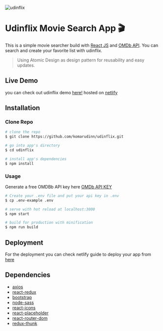 ![udinflix](https://i.ibb.co/C0HfQhw/brand-logo.png)

# Udinflix Movie Search App 🎬

This is a simple movie searcher build with [React JS](https://reactjs.org) and [OMDb API](http://www.omdbapi.com/). You can search and create your favorite list with udinflix.

> Using Atomic Design as design pattern for reusability and easy updates.

## Live Demo
you can check out udinflix demo [here!](https://udinflix.netlify.app/) hosted on [netlify](https://netlify.com)

## Installation
### Clone Repo

``` bash
# clone the repo
$ git clone https://github.com/komarudinn/udinflix.git

# go into app's directory
$ cd udinflix

# install app's dependencies
$ npm install
```

### Usage
Generate a free OMDBb API key here [OMDb API KEY](http://www.omdbapi.com/apikey.aspx)
``` bash
# Create your .env file and put your api key in .env
$ cp .env-example .env

# serve with hot reload at localhost:3000
$ npm start

# build for production with minification
$ npm run build
```

## Deployment

For the deployment you can check netlify guide to deploy your app from [here](https://www.netlify.com/blog/2016/09/29/a-step-by-step-guide-deploying-on-netlify/)

## Dependencies

- [axios](https://www.npmjs.com/package/axios)
- [react-redux](https://www.npmjs.com/package/react-redux) 
- [bootstrap](https://www.npmjs.com/package/bootstrap)
- [node-sass](https://www.npmjs.com/package/node-sass) 
- [react-icons](https://www.npmjs.com/package/react-icons)
- [react-placeholder](https://www.npmjs.com/package/react-placeholder)
- [react-router-dom](https://www.npmjs.com/package/react-router-dom)
- [redux-thunk](https://www.npmjs.com/package/redux-thunk) 




